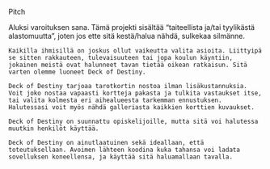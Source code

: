 Pitch 

Aluksi varoituksen sana. Tämä projekti sisältää “taiteellista ja/tai tyylikästä alastomuutta”, joten jos ette sitä kestä/halua nähdä, sulkekaa silmänne.  

	Kaikilla ihmisillä on joskus ollut vaikeutta valita asioita. Liittyipä se sitten rakkauteen, tulevaisuuteen tai jopa koulun käyntiin, jokainen meistä ovat halunneet tavan tietää oikean ratkaisun. Sitä varten olemme luoneet Deck of Destiny.  

	Deck of Destiny tarjoaa tarotkortin nostoa ilman lisäkustannuksia. Voit joko nostaa vapaasti kortteja pakasta ja tulkita vastaukset itse, tai valita kolmesta eri aihealueesta tarkemman ennustuksen. Halutessasi voit myös nähdä galleriasta kaikkien korttien kuvaukset. 

	Deck of Destiny on suunnattu opiskelijoille, mutta sitä voi halutessa muutkin henkilöt käyttää. 

	Deck of Destiny on ainutlaatuinen sekä ideallaan, että toteutuksellaan. Avoimen lähteen koodina kuka tahansa voi ladata sovelluksen koneellensa, ja käyttää sitä haluamallaan tavalla.  